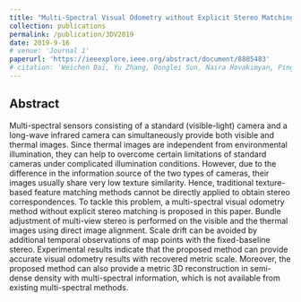 ```yaml
---
title: "Multi-Spectral Visual Odometry without Explicit Stereo Matching"
collection: publications
permalink: /publication/3DV2019
date: 2019-9-16
# venue: 'Journal 1'
paperurl: 'https://ieeexplore.ieee.org/abstract/document/8885483'
# citation: 'Weichen Dai, Yu Zhang, Donglei Sun, Naira Hovakimyan, Ping Li'
---
```


## Abstract
Multi-spectral sensors consisting of a standard (visible-light) camera and a long-wave infrared camera can simultaneously provide both visible and thermal images. Since thermal images are independent from environmental illumination, they can help to overcome certain limitations of standard cameras under complicated illumination conditions. However, due to the difference in the information source of the two types of cameras, their images usually share very low texture similarity. Hence, traditional texture-based feature matching methods cannot be directly applied to obtain stereo correspondences. To tackle this problem, a multi-spectral visual odometry method without explicit stereo matching is proposed in this paper. Bundle adjustment of multi-view stereo is performed on the visible and the thermal images using direct image alignment. Scale drift can be avoided by additional temporal observations of map points with the fixed-baseline stereo. Experimental results indicate that the proposed method can provide accurate visual odometry results with recovered metric scale. Moreover, the proposed method can also provide a metric 3D reconstruction in semi-dense density with multi-spectral information, which is not available from existing multi-spectral methods.